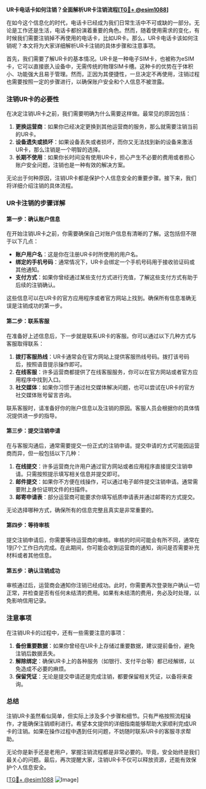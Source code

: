**UR卡电话卡如何注销？全面解析UR卡注销流程[[TG💪+ @esim1088](https://t.me/s/esim1088)]**

在如今这个信息化的时代，电话卡已经成为我们日常生活中不可或缺的一部分。无论是工作还是生活，电话卡都扮演着重要的角色。然而，随着使用需求的变化，有时候我们需要注销掉不再使用的电话卡，比如UR卡。那么，UR卡电话卡该如何注销呢？本文将为大家详细解析UR卡注销的具体步骤和注意事项。

首先，我们需要了解UR卡的基本情况。UR卡是一种电子SIM卡，也被称为eSIM卡，它可以直接嵌入设备中，无需传统的物理SIM卡槽。这种卡的优势在于体积小、功能强大且易于管理。然而，正因为其便捷性，一旦决定不再使用，注销过程也需要按照一定的步骤进行，以确保账户安全和个人信息不被泄露。

### 注销UR卡的必要性

在决定注销UR卡之前，我们需要明确为什么需要这样做。最常见的原因包括：

1. **更换运营商**：如果你已经决定更换到其他运营商的服务，那么就需要注销当前的UR卡。
2. **设备遗失或损坏**：如果设备丢失或者损坏，而你又无法找到新的设备来激活UR卡，那么注销是一个明智的选择。
3. **长期不使用**：如果你长时间没有使用UR卡，担心产生不必要的费用或者担心账户安全问题，注销也是一种有效的解决方案。

无论出于何种原因，注销UR卡都是保护个人信息安全的重要步骤。接下来，我们将详细介绍注销的具体流程。

### UR卡注销的步骤详解

#### 第一步：确认账户信息

在开始注销UR卡之前，你需要确保自己对账户信息有清晰的了解。这包括但不限于以下几点：

- **账户用户名**：这是你在注册UR卡时所使用的用户名。
- **绑定的手机号码**：通常情况下，UR卡会绑定一个手机号码用于接收验证码或其他通知。
- **支付方式**：如果你曾经通过某些支付方式进行充值，了解这些支付方式有助于后续的注销确认。

这些信息可以在UR卡的官方应用程序或者官方网站上找到。确保所有信息准确无误是注销成功的第一步。

#### 第二步：联系客服

在准备好上述信息后，下一步就是联系UR卡的客服。你可以通过以下几种方式与客服取得联系：

1. **拨打客服热线**：UR卡通常会在官方网站上提供客服热线号码。拨打该号码后，按照语音提示操作即可。
2. **在线客服**：许多运营商都提供了在线客服服务，你可以在官方网站或者官方应用程序中找到入口。
3. **社交媒体**：如果你习惯于通过社交媒体解决问题，也可以尝试在UR卡的官方社交媒体账号留言咨询。

联系客服时，请准备好你的账户信息以及注销的原因。客服人员会根据你的具体情况提供进一步的指导。

#### 第三步：提交注销申请

在与客服沟通后，通常需要提交一份正式的注销申请。提交申请的方式可能因运营商而异，但一般包括以下几种：

1. **在线提交**：许多运营商允许用户通过官方网站或者应用程序直接提交注销申请。只需按照提示填写相关信息并提交即可。
2. **邮件提交**：如果你不方便在线操作，可以通过电子邮件提交注销申请。通常需要附上身份证明文件的扫描件。
3. **邮寄申请表**：部分运营商可能要求你填写纸质申请表并通过邮寄的方式提交。

无论选择哪种方式，确保所有的信息完整且真实是非常重要的。

#### 第四步：等待审核

提交注销申请后，你需要等待运营商的审核。审核的时间可能会有所不同，通常在1到7个工作日内完成。在此期间，你可能会收到运营商的通知，询问是否需要补充材料或者其他信息。

#### 第五步：确认注销成功

审核通过后，运营商会通知你注销已经成功。此时，你需要再次登录账户确认一切正常，并检查是否有任何未结清的费用。如果有未结清的费用，务必及时处理，以免影响信用记录。

### 注意事项

在注销UR卡的过程中，还有一些需要注意的事项：

1. **备份重要数据**：如果你曾经在UR卡上存储过重要数据，建议提前备份，避免注销后数据丢失。
2. **解除绑定**：确保UR卡上的各种服务（如银行、支付平台等）都已经解绑，以免造成不必要的麻烦。
3. **保留凭证**：无论是提交申请还是完成注销，都要保留相关凭证，以备将来查询。

### 总结

注销UR卡虽然看似简单，但实际上涉及多个步骤和细节。只有严格按照流程操作，才能确保注销顺利进行。希望本文提供的详细指南能够帮助大家顺利完成UR卡的注销。如果在操作过程中遇到任何问题，不妨随时联系UR卡的客服寻求帮助。

无论你是新手还是老用户，掌握注销流程都是非常必要的。毕竟，安全始终是我们最关心的问题。最后，再次提醒大家，注销UR卡不仅可以释放资源，还能有效保护个人信息安全。

[[TG💪+ @esim1088](https://t.me/s/esim1088) ![Image](https://i.postimg.cc/4NQfJmqS/Snipaste-2025-05-13-00-14-12.png)]